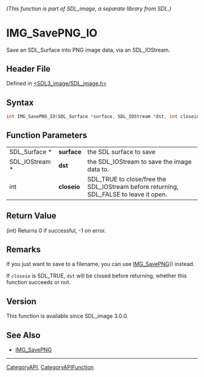 ###### (This function is part of SDL_image, a separate library from SDL.)
# IMG_SavePNG_IO

Save an SDL_Surface into PNG image data, via an SDL_IOStream.

## Header File

Defined in [<SDL3_image/SDL_image.h>](https://github.com/libsdl-org/SDL_image/blob/main/include/SDL3_image/SDL_image.h)

## Syntax

```c
int IMG_SavePNG_IO(SDL_Surface *surface, SDL_IOStream *dst, int closeio);
```

## Function Parameters

|                |             |                                                                                       |
| -------------- | ----------- | ------------------------------------------------------------------------------------- |
| SDL_Surface *  | **surface** | the SDL surface to save                                                               |
| SDL_IOStream * | **dst**     | the SDL_IOStream to save the image data to.                                           |
| int            | **closeio** | SDL_TRUE to close/free the SDL_IOStream before returning, SDL_FALSE to leave it open. |

## Return Value

(int) Returns 0 if successful, -1 on error.

## Remarks

If you just want to save to a filename, you can use
[IMG_SavePNG](IMG_SavePNG)() instead.

If `closeio` is SDL_TRUE, `dst` will be closed before returning, whether
this function succeeds or not.

## Version

This function is available since SDL_image 3.0.0.

## See Also

- [IMG_SavePNG](IMG_SavePNG)

----
[CategoryAPI](CategoryAPI), [CategoryAPIFunction](CategoryAPIFunction)

